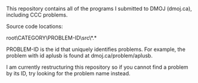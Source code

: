This repository contains all of the programs I submitted to DMOJ (dmoj.ca), including CCC problems.

Source code locations:

root\\CATEGORY\\PROBLEM-ID\\src\\\*\.\*

PROBLEM-ID is the id that uniquely identifies problems. For example, the problem with id aplusb is found at dmoj.ca/problem/aplusb.

I am currently restructuring this repository so if you cannot find a problem by its ID, try looking for the problem name instead.